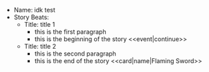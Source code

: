 * Name: idk test
* Story Beats:
	* Title: title 1
		* this is the first paragraph
		* this is the beginning of the story <<event|continue>>
	* Title: title 2
		* this is the second paragraph
		* this is the end of the story <<card|name|Flaming Sword>>
